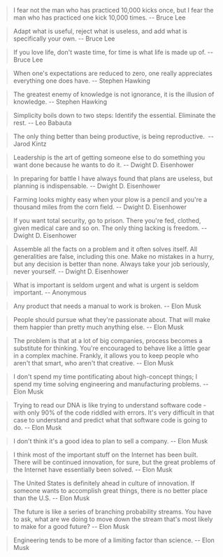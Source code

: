 
> I fear not the man who has practiced 10,000 kicks once, but I fear the man who has practiced one kick 10,000 times.
> -- Bruce Lee

> Adapt what is useful, reject what is useless, and add what is specifically your own.
> -- Bruce Lee

> If you love life, don't waste time, for time is what life is made up of.
> -- Bruce Lee

> When one's expectations are reduced to zero, one really appreciates everything one does have.
> -- Stephen Hawking

> The greatest enemy of knowledge is not ignorance, it is the illusion of knowledge.
> -- Stephen Hawking

> Simplicity boils down to two steps: Identify the essential. Eliminate the rest.
> -- Leo Babauta

> The only thing better than being productive, is being reproductive. 
> -- Jarod Kintz

> Leadership is the art of getting someone else to do something you want done because he wants to do it.
> -- Dwight D. Eisenhower

> In preparing for battle I have always found that plans are useless, but planning is indispensable.
> -- Dwight D. Eisenhower

> Farming looks mighty easy when your plow is a pencil and you're a thousand miles from the corn field.
> -- Dwight D. Eisenhower

> If you want total security, go to prison. There you're fed, clothed, given medical care and so on. The only thing lacking is freedom.
> -- Dwight D. Eisenhower

> Assemble all the facts on a problem and it often solves itself.
> All generalities are false, including this one.
> Make no mistakes in a hurry, but any decision is better than none.
> Always take your job seriously, never yourself.
> -- Dwight D. Eisenhower

> What is important is seldom urgent and what is urgent is seldom important.
> -- Anonymous

> Any product that needs a manual to work is broken.
> -- Elon Musk

> People should pursue what they're passionate about. That will make them happier than pretty much anything else.
> -- Elon Musk

> The problem is that at a lot of big companies, process becomes a substitute for thinking. You're encouraged to behave like a little gear in a complex machine. Frankly, it allows you to keep people who aren't that smart, who aren't that creative.
> -- Elon Musk

> I don't spend my time pontificating about high-concept things; I spend my time solving engineering and manufacturing problems.
> -- Elon Musk

> Trying to read our DNA is like trying to understand software code - with only 90% of the code riddled with errors. It's very difficult in that case to understand and predict what that software code is going to do.
> -- Elon Musk

> I don't think it's a good idea to plan to sell a company.
> -- Elon Musk

> I think most of the important stuff on the Internet has been built. There will be continued innovation, for sure, but the great problems of the Internet have essentially been solved.
> -- Elon Musk

> The United States is definitely ahead in culture of innovation. If someone wants to accomplish great things, there is no better place than the U.S.
> -- Elon Musk

> The future is like a series of branching probability streams. You have to ask, what are we doing to move down the stream that's most likely to make for a good future?
> -- Elon Musk

> Engineering tends to be more of a limiting factor than science.
> -- Elon Musk
